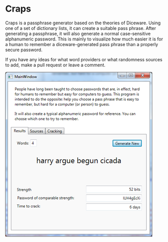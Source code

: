 Craps
=====

Craps is a passphrase generator based on the theories of Diceware. Using one of a set of dictionary lists, it can create a suitable pass phrase.
After generating a passphrase, it will also generate a normal case-sensitive alphanumeric password. This is mainly to visualize how much easier it is for a human to remember a diceware-generated pass phrase than a properly secure password.

If you have any ideas for what word providers or what randomness sources to add, make a pull request or leave a comment.

![Main screen](/Screenshot/Main.png)

